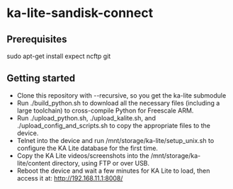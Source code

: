 ka-lite-sandisk-connect
=======================

## Prerequisites

sudo apt-get install expect ncftp git

## Getting started

- Clone this repository with --recursive, so you get the ka-lite submodule
- Run ./build_python.sh to download all the necessary files (including a large toolchain) to cross-compile Python for Freescale ARM.
- Run ./upload_python.sh, ./upload_kalite.sh, and ./upload_config_and_scripts.sh to copy the appropriate files to the device.
- Telnet into the device and run /mnt/storage/ka-lite/setup_unix.sh to configure the KA Lite database for the first time.
- Copy the KA Lite videos/screenshots into the /mnt/storage/ka-lite/content directory, using FTP or over USB.
- Reboot the device and wait a few minutes for KA Lite to load, then access it at: http://192.168.11.1:8008/